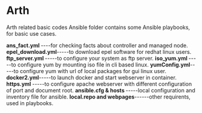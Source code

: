 # Arth
Arth related basic codes 
Ansible folder contains some Ansible playbooks, for basic use cases.

<b>ans_fact.yml </b>----for checking facts about controller and managed node.
<b>epel_download.yml</b>-----to download epel software for redhat linux users.
<b>ftp_server.yml </b>-----to configure your system as ftp server.
<b>iso_yum.yml </b>-----to configure yum by mounting iso file in cli based linux.
<b>yumConfig.yml</b>-----to configure yum with url of local packages for gui linux user.
<b>docker2.yml</b>-----to launch docker and start webserver in container.
<b>https.yml </b>-----to configure apache webserver with different configuration of port and document root.
<b>ansible.cfg & hosts </b>-----local configuration and inventory file for ansible.
<b>local.repo and webpages</b>------other requirents, used in playbooks.
